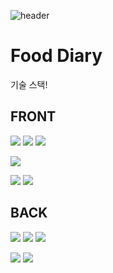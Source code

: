 ![header](https://capsule-render.vercel.app/api?type=waving&color=gradient&height=200&text=FoodDiary&fontAlign=70&fontAlignY=40&animation=t]]winkling)      

# Food Diary

기술 스택!



## FRONT

![](https://img.shields.io/badge/FRONT-JavaScript-EFD81D?style=for-the-badge&logo=TypeScript)
![](https://img.shields.io/badge/FRONT-HTML5-E85E28?style=for-the-badge&logo=HTML5)
![](https://img.shields.io/badge/FRONT-CSS3-2992C9?style=for-the-badge&logo=CSS3)

![](https://img.shields.io/badge/FRONT-React-61DAFB?style=for-the-badge&logo=React)

![](https://img.shields.io/badge/FRONT-VSCode-582B8D?style=for-the-badge&logo=VisualStudioCode)
![](https://img.shields.io/badge/FRONT-Bootstrap-1e97e8?style=for-the-badge&logo=VisualStudioCode)

## BACK

![](https://img.shields.io/badge/BACK-Java-F7F7F7?style=for-the-badge&logo=Java)
![](https://img.shields.io/badge/BACK-Spring_boot-69AD3C?style=for-the-badge&logo=Spring-boot)
![](https://img.shields.io/badge/BACK-IntelliJ-010101?style=for-the-badge&logo=IntelliJIDEA)

![](https://img.shields.io/badge/BACK-Postman-f56933?style=for-the-badge&logo=Postman)
![](https://img.shields.io/badge/BACK-MySql-D68400?style=for-the-badge&logo=MySql)



